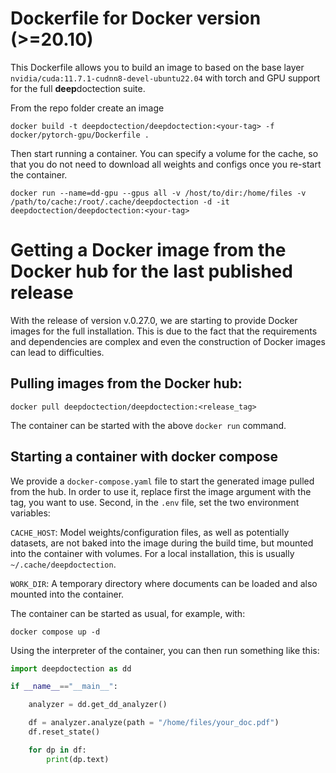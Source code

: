 # Dockerfile for Docker version (>=20.10)

This Dockerfile allows you to build an image to based on the base layer `nvidia/cuda:11.7.1-cudnn8-devel-ubuntu22.04` 
with torch and GPU support for the full **deep**doctection suite.

From the repo folder create an image

```
docker build -t deepdoctection/deepdoctection:<your-tag> -f docker/pytorch-gpu/Dockerfile .
``` 

Then start running a container. You can specify a volume for the cache, so that you do not need to download all weights
and configs once you re-start the container. 

```
docker run --name=dd-gpu --gpus all -v /host/to/dir:/home/files -v /path/to/cache:/root/.cache/deepdoctection -d -it deepdoctection/deepdoctection:<your-tag>
```

# Getting a Docker image from the Docker hub for the last published release

With the release of version v.0.27.0, we are starting to provide Docker images for the full installation. 
This is due to the fact that the requirements and dependencies are complex and even the construction of Docker images 
can lead to difficulties.

## Pulling images from the Docker hub:

```
docker pull deepdoctection/deepdoctection:<release_tag>
```

The container can be started with the above `docker run` command.

## Starting a container with docker compose

We provide a `docker-compose.yaml` file to start the generated image pulled from the hub. In order to use it, replace 
first the image argument with the tag, you want to use. Second, in the `.env` file, set the two environment variables:

`CACHE_HOST`: Model weights/configuration files, as well as potentially datasets, are not baked into the image during 
the build time, but mounted into the container with volumes. For a local installation, this is 
usually `~/.cache/deepdoctection`.

`WORK_DIR`: A temporary directory where documents can be loaded and also mounted into the container.

The container can be started as usual, for example, with:

```
docker compose up -d
```

Using the interpreter of the container, you can then run something like this:

```python
import deepdoctection as dd

if __name__=="__main__":

    analyzer = dd.get_dd_analyzer()

    df = analyzer.analyze(path = "/home/files/your_doc.pdf")
    df.reset_state()

    for dp in df:
        print(dp.text)
```



